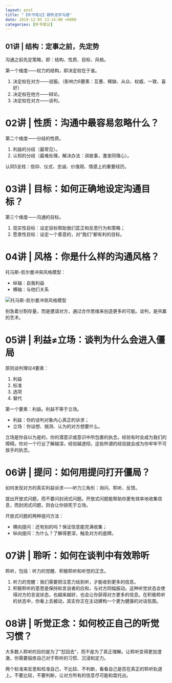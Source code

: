 ```yaml
---
layout: post
title: "【听书笔记】跟熊浩学沟通"
date: 2019-12-05 13:14:00 +0800
categories: [听书笔记]
---
```


## 01讲 | 结构：定事之前，先定势

沟通之前先定策略，即：结构、性质、目标、风格。

第一个维度——权力的结构，即决定权在于谁。

1. 决定权在对方——说服。（影响力6要素：互惠、稀缺、从众、权威、一致、喜好）
2. 决定权在他方——辩论。
3. 决定权在对方——谈判。

# 02讲 | 性质：沟通中最容易忽略什么？

第二个维度——分歧的性质。

1. 利益的分歧（最常见）。
2. 认知的分歧（最难处理，解决办法：讲故事，激发同理心）。

认同5支柱：信仰、仪式、忠诚、价值观、情感上的重要经历。

# 03讲 | 目标：如何正确地设定沟通目标？

第三个维度——沟通的目标。

1. 现实性目标：设定目标帮助我们匡正和反思行为和策略；
2. 愿景性目标：设定一个善意的，对“我们”都有利的目标。

# 04讲 | 风格：你是什么样的沟通风格？

托马斯-凯尔曼冲突风格模型：

* 纵轴：自我利益
* 横轴：与他们关系

![托马斯-凯尔曼冲突风格模型](./../../../../static/img/public/gt.jpg)

别急着分割存量，而是邀请对方，通过合作思维来创造更多的可能。谈判，是共赢的艺术。

# 05讲 | 利益≠立场：谈判为什么会进入僵局

原则谈判理论4要素：

1. 利益
2. 标准
3. 选项
4. 替代

第一个要素：利益。利益不等于立场。

* 利益：你的谈判对象内心真正的诉求；
* 立场：你设想、揣测、认为的对方想要什么。

立场是你自以为是的，你的潜意识或意识中所包裹的执念。经验有时会成为我们的障碍。你对一个行业了解越深，经验越透彻，这些所谓的经验就会成为你牢牢不可放手的执念。

# 06讲 | 提问：如何用提问打开僵局？

如何发现对方的真实利益诉求——听力三角形：询问、聆听、反馈。

提出开放式问题，而不要问封闭式问题。开放式问题能帮助你更有效率地收集信息，而封闭式问题，则会让你锁死于立场。

开放式问题的两种提问方法：

* 横向提问：还有别的吗？保证信息能完满收集；
* 纵向提问：为什么？了解得更深，触及对方的底牌。

# 07讲 | 聆听：如何在谈判中有效聆听

聆听，包括：听力的觉醒、积极聆听和听觉的正念。

1. 听力的觉醒：我们需要把注意力给到听，才能收到更多的信息。
2. 积极聆听的意思是保持和言说者的应和，与对方同幅振动。这种听觉状态会使得对方的言说状态，也越来越好，也会让你获得对方更多的信息。在积极聆听的状态中，你看上去被动，其实你正在主动建构一个更为健康的对话氛围。

# 08讲 | 听觉正念：如何校正自己的听觉习惯？

大多数人聆听的目的是为了“怼回去”，而不是为了真正理解。让聆听变得更加澄澈，你需要锻炼自己对于聆听的习惯、沉浸和定力。

两个标准来反思和校准自己，不比较、不判断，看看自己是否在真正的聆听轨道上。不要比较，不要判断，让对方所有的信息尽可能和盘托出。

